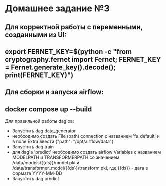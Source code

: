 # Домашнее задание №3
Для корректной работы с переменными, созданными из UI:
---
export FERNET_KEY=$(python -c "from cryptography.fernet import Fernet; FERNET_KEY = Fernet.generate_key().decode(); print(FERNET_KEY)")
---
Для сборки и запуска airflow:
---
docker compose up --build
---

Для правильной работы dag'ов:
- Запустить dag data_generator
- необходимо создать File (path) connection с названием 'fs_default' и в поле Extra ввести {"path": "/opt/airflow/data"}
- Запустить dag train
- для dag'а 'predict' необходимо создать airflow Variables с названием MODELPATH и TRANSFORMERPATH со значением /data/models/{{ds}}/model.pkl и /data/transformer_model/{{ds}}/transform.pkl, где {{ds}} - дата в формате YYYY-MM-DD
- Запустить dag predict